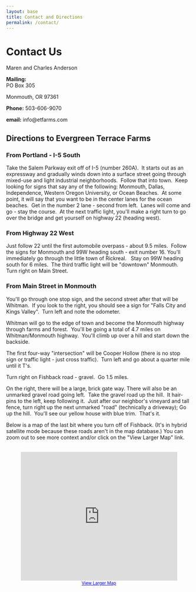 ```yaml
---
layout: base
title: Contact and Directions
permalink: /contact/
---
```


<h1>Contact Us</h1>
<p>Maren and Charles Anderson</p>
<strong>Mailing:</strong> 
<br>PO Box 305

<p>Monmouth, OR 97361</p>

<p><strong>Phone:</strong> 503-606-9070</p>

<p><strong>email:</strong> info@etfarms.com</p>

<h2>Directions to Evergreen Terrace Farms </h2>
<h3>From Portland - I-5 South <br>

</h3>
<p>Take the Salem Parkway exit off of I-5 (number 260A).&nbsp; It starts out
as an expressway and gradually winds down into a surface street going through
mixed-use and light industrial neighborhoods. &nbsp;Follow that into
town.&nbsp; Keep looking for signs that say any of the following: Monmouth,
Dallas, Independence, Western Oregon University, or Ocean Beaches. &nbsp;At
some point, it will say that you want to be in the center lanes for the ocean
beaches. &nbsp;Get in the number 2 lane - second from left. &nbsp;Lanes will
come and go - stay the course. &nbsp;At the next traffic light, you'll make a
right turn to go over the bridge and get yourself on highway 22 (heading
west). <br> </p>

<h3>From Highway 22 West <br>
</h3>

<p>Just follow 22 until the first automobile overpass - about 9.5 miles.&nbsp; 
Follow the signs for Monmouth and 99W heading south - exit number 16.  
You'll immediately go through the little town of Rickreal. &nbsp;
Stay on 99W heading south for 6 miles.&nbsp; 
The third traffic light will be "downtown" Monmouth.&nbsp; 
Turn right on Main Street.&nbsp; <br>

</p>
<h3>From Main Street in Monmouth <br>
</h3>
<p>You'll go through one stop sign, and the second street after that will
be Whitman.&nbsp; If you look to the right, you should see a sign for
"Falls City and Kings Valley".&nbsp; Turn left and note the odometer. </p>

<p>Whitman will go to the edge of town and become the Monmouth highway
through farms and forest.&nbsp; You'll be going a total of 4.7 miles on
Whitman/Monmouth highway.&nbsp; You'll climb up over a hill and start down
the backside.&nbsp;</p>

<p>The first four-way "intersection" will be Cooper Hollow (there is no
stop sign or traffic light - just cross traffic).&nbsp; Turn left and go
about a quarter mile until it T's.&nbsp; </p>

<p>Turn right on Fishback road - gravel.&nbsp; Go 1.5 miles.&nbsp; 

On the right, there will be a large, brick gate way.  There will also
be an unmarked gravel road going left.&nbsp; 
Take the gravel road up the hill.&nbsp; It hair-pins to the left, keep
following it.&nbsp; Just after our neighbor's vineyard and tall fence, turn right up the next unmarked "road" (technically a
driveway); Go up the
hill.&nbsp; You'll see our yellow house with blue trim.&nbsp; That's it.&nbsp;
</p>

<p>Below is a map of the last bit where you turn off of Fishback. (It's in
hybrid satellite mode because these roads aren't in the map database.) You can
zoom out to see more context and/or click on the "View Larger Map" link.</p>

<br>

<!--
<p>Here's a map adapted from some online map service; You can't actually find us with MapQuest or Yahoo! Maps. </p>

<p align="center"><img src="graphics/fishbackroadsm.gif" width="432" height="334"></p>
-->

<center>
<iframe width="425" height="350" frameborder="0" scrolling="no" marginheight="0" marginwidth="0" src="http://web.archive.org/web/20140911052717if_/http://maps.google.com/maps/ms?ie=UTF8&amp;hl=en&amp;t=h&amp;om=1&amp;s=AARTsJrn8_P4Obgng02NfRKhyyQhtvTO9A&amp;msa=0&amp;msid=105011442651821914347.00000111ca7dc756f9f92&amp;ll=44.821344,-123.324344&amp;spn=0.010654,0.018239&amp;z=15&amp;output=embed"></iframe><br/><small><a href="http://web.archive.org/web/20140911052717/http://maps.google.com/maps/ms?ie=UTF8&amp;hl=en&amp;t=h&amp;om=1&amp;msa=0&amp;msid=105011442651821914347.00000111ca7dc756f9f92&amp;ll=44.821344,-123.324344&amp;spn=0.010654,0.018239&amp;z=15&amp;source=embed" style="color:#0000FF;text-align:left">View Larger Map</a></small>
</center>

